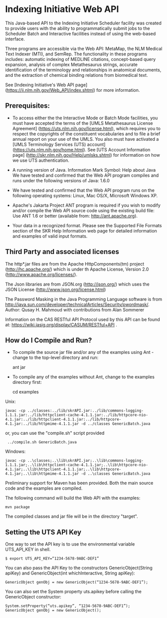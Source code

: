 # Indexing Initiative Web API

This Java-based API to the Indexing Initiative Scheduler facility was
created to provide users with the ability to programmatically submit
jobs to the Scheduler Batch and Interactive facilities instead of
using the web-based interface.

Three programs are accessible via the Web API: MetaMap, the NLM
Medical Text Indexer (MTI), and SemRep. The functionality in these
programs includes: automatic indexing of MEDLINE citations,
concept-based query expansion, analysis of complex Metathesaurus
strings, accurate identification of the terminology and relationships
in anatomical documents, and the extraction of chemical binding
relations from biomedical text.

See [Indexing Initiative's Web API page]
(https://ii.nlm.nih.gov/Web_API/index.shtml) for more information.


## Prerequisites:

* To access either the the Interactive Mode or Batch Mode
  facilities, you must have accepted the terms of the [UMLS
  Metathesaurus License Agreement]
  (https://uts.nlm.nih.gov/license.html), which requires you
  to respect the copyrights of the constituent vocabularies
  and to file a brief annual report on your use of the
  UMLS. You also must have activated a [UMLS Terminology
  Services (UTS) account] (https://uts.nlm.nih.gov/home.html).
  See [UTS Account Information page]
  (http://skr.nlm.nih.gov/Help/umlsks.shtml) for information
  on how we use UTS authentication.

* A running version of Java. Information Mark Symbol: Help
  about Java We have tested and confirmed that the Web API
  program compiles and runs under the following versions of
  Java: 1.6.0

* We have tested and confirmed that the Web API program runs
  on the following operating systems: Linux, Mac OS/X, Microsoft
  Windows XP.

* Apache's Jakarta Project ANT program is required if you wish
  to modify and/or compile the Web API source code using the
  existing build file: Use ANT 1.6 or better
  (available from: http://ant.apache.org).

* Your data in a recognized format. Please see the Supported
  File Formats section of the SKR Help Information web page
  for detailed information and examples of valid input
  formats.
  
## Third Party and associated licenses

The http*.jar files are from the Apache HttpComponents(tm) project
(http://hc.apache.org/) which is under th Apache License, Version 2.0
(http://www.apache.org/licenses/).

The Json libraries are from JSON.org (http://json.org/) which uses the
JSON License (http://www.json.org/license.html)

The Password Masking in the Java Programming Language software is from
http://java.sun.com/developer/technicalArticles/Security/pwordmask/. Author:
Qusay H. Mahmoud with contributions from Alan Sommerer

Information on the CAS RESTful API Protocol used by this API can be
found at: https://wiki.jasig.org/display/CASUM/RESTful+API .
  

## How do I Compile and Run?

* To compile the source jar file and/or any of the examples using
  Ant - change to the top-level directory and run:

    ant jar

* To compile any of the examples without Ant, change to the examples
  directory first:

    cd examples

Unix:

    javac -cp ../classes:../lib/skrAPI.jar:../lib/commons-logging-1.1.1.jar:../lib/httpclient-cache-4.1.1.jar:../lib/httpcore-nio-4.1.jar:../lib/httpclient-4.1.1.jar:../lib/httpcore-4.1.jar:../lib/httpmime-4.1.1.jar -d ../classes GenericBatch.java

or, you can use the "compile.sh" script provided

     ../compile.sh GenericBatch.java

Windows:

    javac -cp ..\classes;..\lib\skrAPI.jar;..\lib\commons-logging-1.1.1.jar;..\lib\httpclient-cache-4.1.1.jar;..\lib\httpcore-nio-4.1.jar;..\lib\httpclient-4.1.1.jar;..\lib\httpcore-4.1.jar;..\lib\httpmime-4.1.1.jar -d ..\classes GenericBatch.java

Preliminary support for Maven has been provided.  Both the main source
code and the examples are compiled.

The following command will build the Web API with the examples:

    mvn package
	
The compiled classes and jar file will be in the directory "target".


## Setting the UTS API Key


One way to set the API key is to use the environmental variable
UTS\_API\_KEY in shell.

    $ export UTS_API_KEY=“1234-5678-9ABC-DEF1”

You can also pass the API Key to the constructors GenericObject(String
apiKey) and GenericObject(int whichInteractive, String apiKey):

    GenericObject genObj = new GenericObject(“1234-5678-9ABC-DEF1”);

You can also set the System property uts.apikey before calling the
GenericObject constructor:

    System.setProperty(“uts.apikey”, “1234-5678-9ABC-DEF1”);
    GenericObject genObj = new GenericObject();
